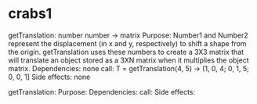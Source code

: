 # crabs1

getTranslation: number number -> matrix
Purpose: Number1 and Number2 represent the displacement (in x and y, respectively) to shift a shape from the origin.
getTranslation uses these numbers to create a 3X3 matrix that will translate an object stored as a 3XN matrix when it multiplies the object matrix.
Dependencies: none
call: T = getTranslation(4, 5) -> (1, 0, 4; 0, 1, 5; 0, 0, 1]
Side effects: none

getTranslation:
Purpose: 
Dependencies: 
call: 
Side effects: 
